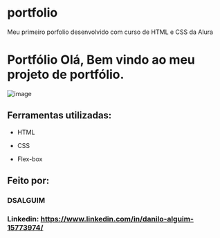 # portfolio
Meu primeiro porfolio desenvolvido com curso de HTML e CSS da Alura
# Portfólio Olá, Bem vindo ao meu projeto de portfólio.

![image](https://user-images.githubusercontent.com/77756047/211304452-220fedf0-f91b-490f-8a65-a60ce860bc5c.png)

## Ferramentas utilizadas:

* HTML

* CSS

* Flex-box

## Feito por:

### DSALGUIM

### Linkedin: https://www.linkedin.com/in/danilo-alguim-15773974/

```
